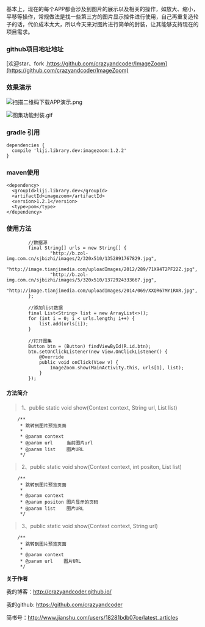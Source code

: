 基本上，现在的每个APP都会涉及到图片的展示以及相关的操作，如放大、缩小，平移等操作，常规做法是找一些第三方的图片显示控件进行使用，自己再重复造轮子的话，代价成本太大，所以今天来对图片进行简单的封装，让其能够支持现在的项目需求。

### github项目地址地址
[欢迎star、fork ,https://github.com/crazyandcoder/ImageZoom](https://github.com/crazyandcoder/ImageZoom)

### 效果演示

![扫描二维码下载APP演示.png](http://upload-images.jianshu.io/upload_images/676457-e2d3beec47193f5e.png?imageMogr2/auto-orient/strip%7CimageView2/2/w/1240)


![图集功能封装.gif](http://upload-images.jianshu.io/upload_images/676457-4b5954510344f256.gif?imageMogr2/auto-orient/strip)

### gradle 引用


```
dependencies {
  compile 'liji.library.dev:imagezoom:1.2.2'
}
```

### maven使用

```
<dependency>
  <groupId>liji.library.dev</groupId>
  <artifactId>imagezoom</artifactId>
  <version>1.2.1</version>
  <type>pom</type>
</dependency>
```

### 使用方法

 

```
		//数据源
		final String[] urls = new String[] {
                "http://b.zol-img.com.cn/sjbizhi/images/2/320x510/1352891767829.jpg",
                "http://image.tianjimedia.com/uploadImages/2012/289/71X94T2PF22Z.jpg", 
                "http://b.zol-img.com.cn/sjbizhi/images/5/320x510/1372924333667.jpg",
                "http://image.tianjimedia.com/uploadImages/2014/069/XXQR67MY1RAR.jpg", 
        };

		//添加list数据	
		final List<String> list = new ArrayList<>();
        for (int i = 0; i < urls.length; i++) {
            list.add(urls[i]);
        }
        
        //打开图集
        Button btn = (Button) findViewById(R.id.btn);
        btn.setOnClickListener(new View.OnClickListener() {
            @Override
            public void onClick(View v) {
                ImageZoom.show(MainActivity.this, urls[1], list);
            }
        });
```

 
#### 方法简介

> 1、public static void show(Context context, String url, List<String> list)

```
	/**
     * 跳转到图片预览页面
     *
     * @param context
     * @param url     当前图片url
     * @param list    图片URL
     */
```

> 2、public static void show(Context context, int positon, List<String> list) 

```
	/**
     * 跳转到图片预览页面
     *
     * @param context
     * @param positon 图片显示的页码
     * @param list    图片URL
     */
```


> 3、public static void show(Context context, String url) 

```
	/**
     * 跳转到图片预览页面
     *
     * @param context
     * @param url    图片URL
     */
```

**关于作者**

我的博客：http://crazyandcoder.github.io/

我的github: https://github.com/crazyandcoder

简书号：http://www.jianshu.com/users/18281bdb07ce/latest_articles
